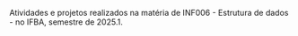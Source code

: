 Atividades e projetos realizados na matéria de INF006 - Estrutura de dados - no IFBA, semestre  de 2025.1.
